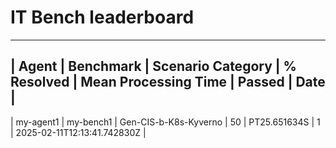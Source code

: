 # IT Bench leaderboard

----------------------------------------------------------------------------------------------------------------------------------
|     Agent     |   Benchmark   |    Scenario Category    |  % Resolved   | Mean Processing Time |    Passed     |     Date      |
----------------------------------------------------------------------------------------------------------------------------------
|   my-agent1   |   my-bench1   |  Gen-CIS-b-K8s-Kyverno  |      50       | PT25.651634S  |       1       | 2025-02-11T12:13:41.742830Z |
